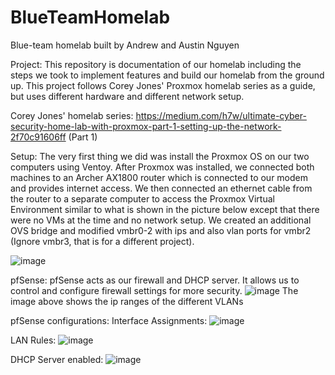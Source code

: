 # BlueTeamHomelab
Blue-team homelab built by Andrew and Austin Nguyen

Project: This repository is documentation of our homelab including the steps we took to implement features and build our homelab from the ground up. This project follows Corey Jones' Proxmox homelab series as a guide, but uses different hardware and different network setup.

Corey Jones' homelab series: https://medium.com/h7w/ultimate-cyber-security-home-lab-with-proxmox-part-1-setting-up-the-network-2f70c91606ff (Part 1)

Setup: The very first thing we did was install the Proxmox OS on our two computers using Ventoy. After Proxmox was installed, we connected both machines to an Archer AX1800 router which is connected to our modem and provides internet access. We then connected an ethernet cable from the router to a separate computer to access the Proxmox Virtual Environment similar to what is shown in the picture below except that there were no VMs at the time and no network setup. We created an additional OVS bridge and modified vmbr0-2 with ips and also vlan ports for vmbr2 (Ignore vmbr3, that is for a different project). 

![image](https://github.com/user-attachments/assets/31c93c22-5c24-489c-9981-1ef8481a8a31)

pfSense: pfSense acts as our firewall and DHCP server. It allows us to control and configure firewall settings for more security.
![image](https://github.com/user-attachments/assets/9ce531e8-b1c1-4a7d-b491-9a46d85ab625)
The image above shows the ip ranges of the different VLANs

pfSense configurations:
Interface Assignments: ![image](https://github.com/user-attachments/assets/c1a4d38e-e26a-416b-8b6a-ede2671c06ca)

LAN Rules: 
![image](https://github.com/user-attachments/assets/af2dcaa7-4cd5-4151-aa0b-50c64c6cb1b3)

DHCP Server enabled:
![image](https://github.com/user-attachments/assets/979f8f6b-51b9-46f3-8d34-10324e94c6b5)
